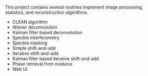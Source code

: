 This project contains several routines implement image processing, statistics, and reconstruction algorithms.

  * CLEAN algorithm
  * Wiener deconvolution
  * Kalman filter based deconvolution
  * Speckle interferometry
  * Speckle masking
  * Simple shift-and-add
  * Iterative shift-and-add
  * Kalman filter based iterative shift-and-add
  * Phase retrieval from modulus
  * Web UI